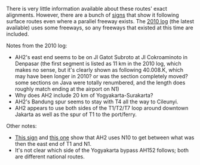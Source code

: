 There is very little information available about these routes' exact alignments. However, there are a bunch of [signs](https://www.google.com/maps/@-7.7024813,113.9213964,3a,15y,81.31h,111.93t/data=!3m7!1e1!3m5!1s2Xl8cRXLq21R4IOR92jc4A!2e0!6shttps:%2F%2Fstreetviewpixels-pa.googleapis.com%2Fv1%2Fthumbnail%3Fcb_client%3Dmaps_sv.tactile%26w%3D900%26h%3D600%26pitch%3D-21.93291278637983%26panoid%3D2Xl8cRXLq21R4IOR92jc4A%26yaw%3D81.31142493895395!7i16384!8i8192?entry=ttu&g_ep=EgoyMDI1MDEyOS4xIKXMDSoASAFQAw%3D%3D) that show it following surface routes even where a parallel freeway exists. The [2010 log](https://www.unescap.org/our-work/transport/asian-highway/database) (the latest available) uses some freeways, so any freeways that existed at this time are included.

Notes from the 2010 log:
* AH2's east end seems to be on Jl Gatot Subroto at Jl Cokroaminoto in Denpasar (the first segment is listed as 11 km in the 2010 log, which makes no sense, but it's clearly shown as following 40.008.K, which may have been longer in 2010? or was the section completely moved? some sections on Java were totally renumbered, and the length does roughly match ending at the airport on N1)
* Why does AH2 include 20 km of Yogyakarta-Surakarta?
* AH2's Bandung spur seems to stay with T4 all the way to Cileunyi.
* AH2 appears to use both sides of the T1/T2/T7 loop around downtown Jakarta as well as the spur of T1 to the port/ferry.

Other notes:
* [This sign](https://www.google.com/maps/@-6.4262616,107.480368,3a,42.4y,293.4h,104.73t/data=!3m7!1e1!3m5!1siU7RVBw6krQIEjSN7uXwRA!2e0!6shttps:%2F%2Fstreetviewpixels-pa.googleapis.com%2Fv1%2Fthumbnail%3Fcb_client%3Dmaps_sv.tactile%26w%3D900%26h%3D600%26pitch%3D-14.726921872338991%26panoid%3DiU7RVBw6krQIEjSN7uXwRA%26yaw%3D293.3962794305108!7i16384!8i8192?entry=ttu&g_ep=EgoyMDI1MDIwMy4wIKXMDSoASAFQAw%3D%3D) and [this one](https://www.google.com/maps/@-6.4236104,107.4797206,3a,23.2y,198.76h,122.63t/data=!3m7!1e1!3m5!1sbm_HRYnqkZbOIV0Wpiolhw!2e0!6shttps:%2F%2Fstreetviewpixels-pa.googleapis.com%2Fv1%2Fthumbnail%3Fcb_client%3Dmaps_sv.tactile%26w%3D900%26h%3D600%26pitch%3D-32.63221453774024%26panoid%3Dbm_HRYnqkZbOIV0Wpiolhw%26yaw%3D198.7554719096179!7i16384!8i8192?entry=ttu&g_ep=EgoyMDI1MDIwMy4wIKXMDSoASAFQAw%3D%3D) show that AH2 uses N10 to get between what was then the east end of T1 and N1.
* It's not clear which side of the Yogyakarta bypass AH152 follows; both are different national routes.
